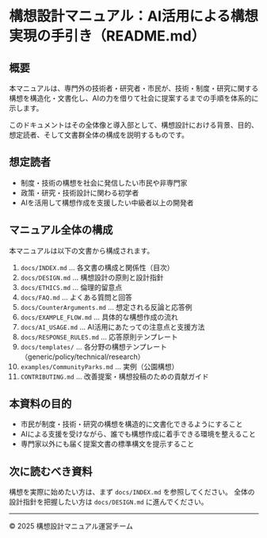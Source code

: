 # 構想設計マニュアル：AI活用による構想実現の手引き（README.md）

## 概要
本マニュアルは、専門外の技術者・研究者・市民が、技術・制度・研究に関する構想を構造化・文書化し、AIの力を借りて社会に提案するまでの手順を体系的に示します。

このドキュメントはその全体像と導入部として、構想設計における背景、目的、想定読者、そして文書群全体の構成を説明するものです。

## 想定読者
- 制度・技術の構想を社会に発信したい市民や非専門家
- 政策・研究・技術設計に関わる初学者
- AIを活用して構想作成を支援したい中級者以上の開発者

## マニュアル全体の構成
本マニュアルは以下の文書から構成されます。

1. `docs/INDEX.md` … 各文書の構成と関係性（目次）
2. `docs/DESIGN.md` … 構想設計の原則と設計指針
3. `docs/ETHICS.md` … 倫理的留意点
4. `docs/FAQ.md` … よくある質問と回答
5. `docs/CounterArguments.md` … 想定される反論と応答例
6. `docs/EXAMPLE_FLOW.md` … 具体的な構想作成の流れ
7. `docs/AI_USAGE.md` … AI活用にあたっての注意点と支援方法
8. `docs/RESPONSE_RULES.md` … 応答原則テンプレート
9. `docs/templates/` … 各分野の構想テンプレート（generic/policy/technical/research）
10. `examples/CommunityParks.md` … 実例（公園構想）
11. `CONTRIBUTING.md` … 改善提案・構想投稿のための貢献ガイド

## 本資料の目的
- 市民が制度・技術・研究の構想を構造的に文書化できるようにすること
- AIによる支援を受けながら、誰でも構想作成に着手できる環境を整えること
- 専門家以外にも届く提案文書の標準構文を提示すること

## 次に読むべき資料
構想を実際に始めたい方は、まず `docs/INDEX.md` を参照してください。
全体の設計指針を把握したい方は `docs/DESIGN.md` に進んでください。

---

© 2025 構想設計マニュアル運営チーム
